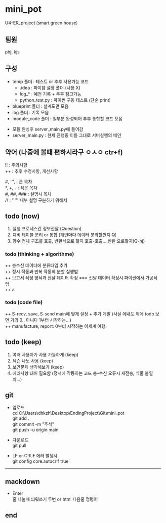 # mini_pot  
U4-ER_project (smart green house)  
  
## 팀원  
phj, kjs  
  
## 구성  
* temp 폴더 : 테스트 or 추후 사용가능 코드  
    + .idea : 파이참 설정 폴더 (사용 X)  
    + log_* : 예전 기록 + 추후 참고가능  
    + python_test.py : 파이썬 구동 테스트 (단순 print)  
* blueprint 폴더 : 설계도면 모음  
* log 폴더 : 기록 모음  
* module_code 폴더 : 일부분 완성되어 추후 통합할 코드 모음  

- 모듈 완성후 server_main.py에 들어감 
- server_main.py : 현제 진행중 이름 그대로 서버실행의 메인  
  
  
## 약어 (나중에 볼때 편하시라구 ㅇㅅㅇ ctr+f)  
!! : 주의사항  
++ : 추후 수정사항, 개선사항  
  
#, ''', : 큰 목차  
*, +, - : 작은 목차  
#, ##, ### : 설명시 목차  
// : ''''''내부 설명 구분하기 위해서  
  
## todo (now)  
1. 실행 프로세스간 정보전달 (Question)  
2. 디비 테이블 분리 or 통합 (개인마다 데이터 분리할껀지 Q)
3. 함수 전체 구조를 호출, 반환식으로 할지 호출-호출....반환 으로할지(Q-hj)
### todo (thinking + algorithme)  
++ 송수신 데이터에 분류타입 추가  
++ 정시 작동과 반복 작동의 분할 실행법  
++ 보고서 작성 양식과 전달 데이터 확정  ==>  전달 데이터 확정시 파이썬에서 가공작업  
++ a  
### todo (code file)  
++ S-recv, save, S-send main에 맞게 설정 + 추가 계발 (사실 에내도 위에 todo 보면 거의 0.. 아니다 1부터 시작하는...)  
++ manufacture, report: 0부터 시작하는 이세계 여행  
## todo (keep)  
1. 여러 사용자가 사용 가능하게 (keep)  
2. 젝슨 나노 사용 (keep)  
3. 보안문제 생각해보기 (keep)  
4. 에러사항 대처 필요함 (정시에 작동하는 코드 송-수신 오류시 재전송, 식물 불일치...)  
  
## git  
* 업로드  
cd C:\Users\dhkzh\Desktop\EndingProject\Git\mini_pot  
git add .  
git commit -m "주석"  
git push -u origin main  
  
* 다운로드  
git pull  
  
* LF or CRLF 에러 발생시  
git config core.autocrlf true  
  
- - - - -  
  
## mackdown  
* Enter  
줄 나눌때 띄워쓰기 두번 or html 다음줄 명령어 <br>  
  





  
## end  